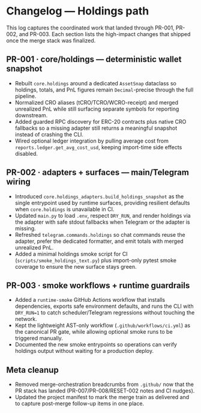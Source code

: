 # Changelog — Holdings path

This log captures the coordinated work that landed through PR-001, PR-002, and PR-003.
Each section lists the high-impact changes that shipped once the merge stack was
finalized.

## PR-001 · core/holdings — deterministic wallet snapshot

- Rebuilt `core.holdings` around a dedicated `AssetSnap` dataclass so holdings,
  totals, and PnL figures remain `Decimal`-precise through the full pipeline.
- Normalized CRO aliases (tCRO/TCRO/WCRO-receipt) and merged unrealized PnL while
  still surfacing separate symbols for reporting downstream.
- Added guarded RPC discovery for ERC-20 contracts plus native CRO fallbacks so a
  missing adapter still returns a meaningful snapshot instead of crashing the CLI.
- Wired optional ledger integration by pulling average cost from
  `reports.ledger.get_avg_cost_usd`, keeping import-time side effects disabled.

## PR-002 · adapters + surfaces — main/Telegram wiring

- Introduced `core.holdings_adapters.build_holdings_snapshot` as the single
  entrypoint used by runtime surfaces, providing resilient defaults when
  `core.holdings` is unavailable in CI.
- Updated `main.py` to load `.env`, respect `DRY_RUN`, and render holdings via the
  adapter with safe stdout fallbacks when Telegram or the adapter is missing.
- Refreshed `telegram.commands.holdings` so chat commands reuse the adapter,
  prefer the dedicated formatter, and emit totals with merged unrealized PnL.
- Added a minimal holdings smoke script for CI (`scripts/smoke_holdings_text.py`)
  plus import-only pytest smoke coverage to ensure the new surface stays green.

## PR-003 · smoke workflows + runtime guardrails

- Added a `runtime-smoke` GitHub Actions workflow that installs dependencies,
  exports safe environment defaults, and runs the CLI with `DRY_RUN=1` to catch
  scheduler/Telegram regressions without touching the network.
- Kept the lightweight AST-only workflow (`.github/workflows/ci.yml`) as the
  canonical PR gate, while allowing optional smoke runs to be triggered manually.
- Documented the new smoke entrypoints so operations can verify holdings output
  without waiting for a production deploy.

## Meta cleanup

- Removed merge-orchestration breadcrumbs from `.github/` now that the PR stack
  has landed (PR-007/PR-008/RESET-002 notes and CI nudges).
- Updated the project manifest to mark the merge train as delivered and to
  capture post-merge follow-up items in one place.
